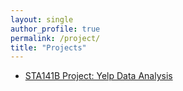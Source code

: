 ```yaml
---
layout: single
author_profile: true
permalink: /project/
title: "Projects"
---
```


- [STA141B Project: Yelp Data Analysis](https://david-data-scientist.github.io/Project/)
